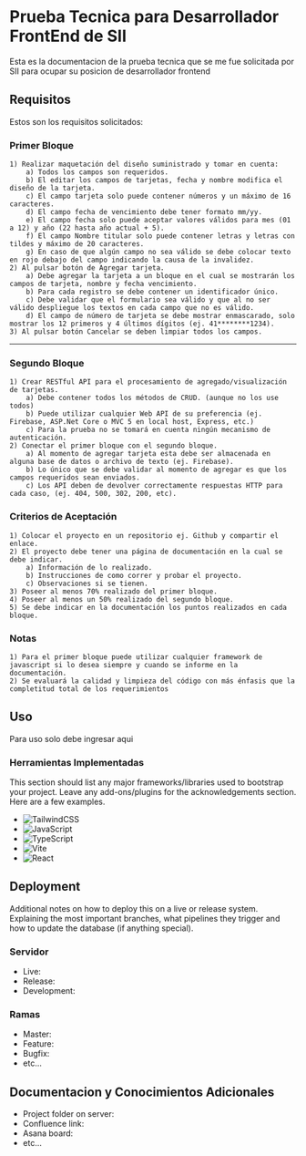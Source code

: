 # Prueba Tecnica para Desarrollador FrontEnd de SII

Esta es la documentacion de la prueba tecnica que se me fue solicitada por SII para ocupar su posicion de desarrollador frontend

## Requisitos
Estos son los requisitos solicitados:

### Primer Bloque
	1) Realizar maquetación del diseño suministrado y tomar en cuenta:
		a) Todos los campos son requeridos.
		b) El editar los campos de tarjetas, fecha y nombre modifica el diseño de la tarjeta.
		c) El campo tarjeta solo puede contener números y un máximo de 16 caracteres.
		d) El campo fecha de vencimiento debe tener formato mm/yy.
		e) El campo fecha solo puede aceptar valores válidos para mes (01 a 12) y año (22 hasta año actual + 5).
		f) El campo Nombre titular solo puede contener letras y letras con tildes y máximo de 20 caracteres.
		g) En caso de que algún campo no sea válido se debe colocar texto en rojo debajo del campo indicando la causa de la invalidez.
	2) Al pulsar botón de Agregar tarjeta.
		a) Debe agregar la tarjeta a un bloque en el cual se mostrarán los campos de tarjeta, nombre y fecha vencimiento.
		b) Para cada registro se debe contener un identificador único.
		c) Debe validar que el formulario sea válido y que al no ser válido despliegue los textos en cada campo que no es válido.
		d) El campo de número de tarjeta se debe mostrar enmascarado, solo mostrar los 12 primeros y 4 últimos dígitos (ej. 41********1234).
	3) Al pulsar botón Cancelar se deben limpiar todos los campos.

------------

### Segundo Bloque
	1) Crear RESTful API para el procesamiento de agregado/visualización de tarjetas.
		a) Debe contener todos los métodos de CRUD. (aunque no los use todos)
		b) Puede utilizar cualquier Web API de su preferencia (ej. Firebase, ASP.Net Core o MVC 5 en local host, Express, etc.)
		c) Para la prueba no se tomará en cuenta ningún mecanismo de autenticación.
	2) Conectar el primer bloque con el segundo bloque.
		a) Al momento de agregar tarjeta esta debe ser almacenada en alguna base de datos o archivo de texto (ej. Firebase).
		b) Lo único que se debe validar al momento de agregar es que los campos requeridos sean enviados.
		c) Los API deben de devolver correctamente respuestas HTTP para cada caso, (ej. 404, 500, 302, 200, etc).

### Criterios de Aceptación
	1) Colocar el proyecto en un repositorio ej. Github y compartir el enlace.
	2) El proyecto debe tener una página de documentación en la cual se debe indicar.
		a) Información de lo realizado.
		b) Instrucciones de como correr y probar el proyecto.
		c) Observaciones si se tienen.
	3) Poseer al menos 70% realizado del primer bloque.
	4) Poseer al menos un 50% realizado del segundo bloque.
	5) Se debe indicar en la documentación los puntos realizados en cada bloque.

### Notas
	1) Para el primer bloque puede utilizar cualquier framework de javascript si lo desea siempre y cuando se informe en la documentación.
	2) Se evaluará la calidad y limpieza del código con más énfasis que la completitud total de los requerimientos


## Uso

Para uso solo debe ingresar aqui

### Herramientas Implementadas

This section should list any major frameworks/libraries used to bootstrap your project. Leave any add-ons/plugins for the acknowledgements section. Here are a few examples.

* ![TailwindCSS](https://img.shields.io/badge/tailwindcss-%2338B2AC.svg?style=for-the-badge&logo=tailwind-css&logoColor=white)
* ![JavaScript](https://img.shields.io/badge/javascript-%23323330.svg?style=for-the-badge&logo=javascript&logoColor=%23F7DF1E)
* ![TypeScript](https://img.shields.io/badge/typescript-%23007ACC.svg?style=for-the-badge&logo=typescript&logoColor=white)
* ![Vite](https://img.shields.io/badge/vite-%23646CFF.svg?style=for-the-badge&logo=vite&logoColor=white)
* ![React](https://img.shields.io/badge/react-%2320232a.svg?style=for-the-badge&logo=react&logoColor=%2361DAFB)


## Deployment

Additional notes on how to deploy this on a live or release system. Explaining the most important branches, what pipelines they trigger and how to update the database (if anything special).

### Servidor

* Live:
* Release:
* Development:

### Ramas

* Master:
* Feature:
* Bugfix:
* etc...

## Documentacion y Conocimientos Adicionales

* Project folder on server:
* Confluence link:
* Asana board:
* etc...

